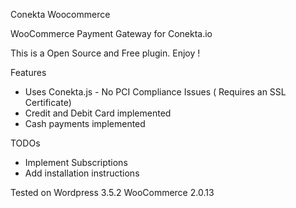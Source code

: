 Conekta Woocommerce 

WooCommerce Payment Gateway for Conekta.io

This is a Open Source and Free plugin. Enjoy !

Features
* Uses Conekta.js      - No PCI Compliance Issues ( Requires an SSL Certificate)
* Credit and Debit Card implemented
* Cash payments implemented


TODOs
* Implement Subscriptions
* Add installation instructions

Tested on Wordpress 3.5.2  WooCommerce 2.0.13

